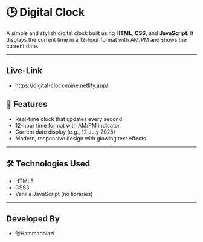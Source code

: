 # 🕒 Digital Clock

A simple and stylish digital clock built using **HTML**, **CSS**, and **JavaScript**. It displays the current time in a 12-hour format with AM/PM and shows the current date.

---

## Live-Link

- https://digital-clock-mine.netlify.app/

## 🚀 Features

- Real-time clock that updates every second
- 12-hour time format with AM/PM indicator
- Current date display (e.g., 12 July 2025)
- Modern, responsive design with glowing text effects

---

## 🛠️ Technologies Used

- HTML5
- CSS3
- Vanilla JavaScript (no libraries)

---

## Developed By

- @Hammadniazi
